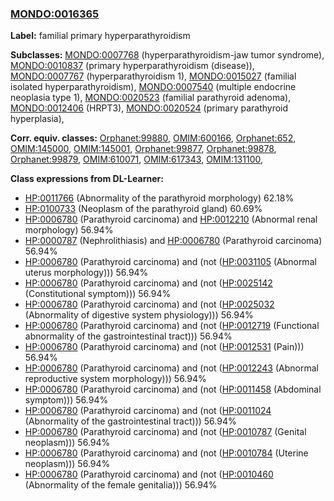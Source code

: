 
### [MONDO:0016365](http://purl.obolibrary.org/obo/MONDO_0016365)
**Label:** familial primary hyperparathyroidism

**Subclasses:** [MONDO:0007768](http://purl.obolibrary.org/obo/MONDO_0007768) (hyperparathyroidism-jaw tumor syndrome), [MONDO:0010837](http://purl.obolibrary.org/obo/MONDO_0010837) (primary hyperparathyroidism (disease)), [MONDO:0007767](http://purl.obolibrary.org/obo/MONDO_0007767) (hyperparathyroidism 1), [MONDO:0015027](http://purl.obolibrary.org/obo/MONDO_0015027) (familial isolated hyperparathyroidism), [MONDO:0007540](http://purl.obolibrary.org/obo/MONDO_0007540) (multiple endocrine neoplasia type 1), [MONDO:0020523](http://purl.obolibrary.org/obo/MONDO_0020523) (familial parathyroid adenoma), [MONDO:0012406](http://purl.obolibrary.org/obo/MONDO_0012406) (HRPT3), [MONDO:0020524](http://purl.obolibrary.org/obo/MONDO_0020524) (primary parathyroid hyperplasia), 

**Corr. equiv. classes:** [Orphanet:99880](http://www.orpha.net/ORDO/Orphanet_99880), [OMIM:600166](http://purl.obolibrary.org/obo/OMIM_600166), [Orphanet:652](http://www.orpha.net/ORDO/Orphanet_652), [OMIM:145000](http://purl.obolibrary.org/obo/OMIM_145000), [OMIM:145001](http://purl.obolibrary.org/obo/OMIM_145001), [Orphanet:99877](http://www.orpha.net/ORDO/Orphanet_99877), [Orphanet:99878](http://www.orpha.net/ORDO/Orphanet_99878), [Orphanet:99879](http://www.orpha.net/ORDO/Orphanet_99879), [OMIM:610071](http://purl.obolibrary.org/obo/OMIM_610071), [OMIM:617343](http://purl.obolibrary.org/obo/OMIM_617343), [OMIM:131100](http://purl.obolibrary.org/obo/OMIM_131100), 

**Class expressions from DL-Learner:**

- [HP:0011766](http://purl.obolibrary.org/obo/HP_0011766) (Abnormality of the parathyroid morphology) 62.18%
- [HP:0100733](http://purl.obolibrary.org/obo/HP_0100733) (Neoplasm of the parathyroid gland) 60.69%
- [HP:0006780](http://purl.obolibrary.org/obo/HP_0006780) (Parathyroid carcinoma) and [HP:0012210](http://purl.obolibrary.org/obo/HP_0012210) (Abnormal renal morphology) 56.94%
- [HP:0000787](http://purl.obolibrary.org/obo/HP_0000787) (Nephrolithiasis) and [HP:0006780](http://purl.obolibrary.org/obo/HP_0006780) (Parathyroid carcinoma) 56.94%
- [HP:0006780](http://purl.obolibrary.org/obo/HP_0006780) (Parathyroid carcinoma) and (not ([HP:0031105](http://purl.obolibrary.org/obo/HP_0031105) (Abnormal uterus morphology))) 56.94%
- [HP:0006780](http://purl.obolibrary.org/obo/HP_0006780) (Parathyroid carcinoma) and (not ([HP:0025142](http://purl.obolibrary.org/obo/HP_0025142) (Constitutional symptom))) 56.94%
- [HP:0006780](http://purl.obolibrary.org/obo/HP_0006780) (Parathyroid carcinoma) and (not ([HP:0025032](http://purl.obolibrary.org/obo/HP_0025032) (Abnormality of digestive system physiology))) 56.94%
- [HP:0006780](http://purl.obolibrary.org/obo/HP_0006780) (Parathyroid carcinoma) and (not ([HP:0012719](http://purl.obolibrary.org/obo/HP_0012719) (Functional abnormality of the gastrointestinal tract))) 56.94%
- [HP:0006780](http://purl.obolibrary.org/obo/HP_0006780) (Parathyroid carcinoma) and (not ([HP:0012531](http://purl.obolibrary.org/obo/HP_0012531) (Pain))) 56.94%
- [HP:0006780](http://purl.obolibrary.org/obo/HP_0006780) (Parathyroid carcinoma) and (not ([HP:0012243](http://purl.obolibrary.org/obo/HP_0012243) (Abnormal reproductive system morphology))) 56.94%
- [HP:0006780](http://purl.obolibrary.org/obo/HP_0006780) (Parathyroid carcinoma) and (not ([HP:0011458](http://purl.obolibrary.org/obo/HP_0011458) (Abdominal symptom))) 56.94%
- [HP:0006780](http://purl.obolibrary.org/obo/HP_0006780) (Parathyroid carcinoma) and (not ([HP:0011024](http://purl.obolibrary.org/obo/HP_0011024) (Abnormality of the gastrointestinal tract))) 56.94%
- [HP:0006780](http://purl.obolibrary.org/obo/HP_0006780) (Parathyroid carcinoma) and (not ([HP:0010787](http://purl.obolibrary.org/obo/HP_0010787) (Genital neoplasm))) 56.94%
- [HP:0006780](http://purl.obolibrary.org/obo/HP_0006780) (Parathyroid carcinoma) and (not ([HP:0010784](http://purl.obolibrary.org/obo/HP_0010784) (Uterine neoplasm))) 56.94%
- [HP:0006780](http://purl.obolibrary.org/obo/HP_0006780) (Parathyroid carcinoma) and (not ([HP:0010460](http://purl.obolibrary.org/obo/HP_0010460) (Abnormality of the female genitalia))) 56.94%


